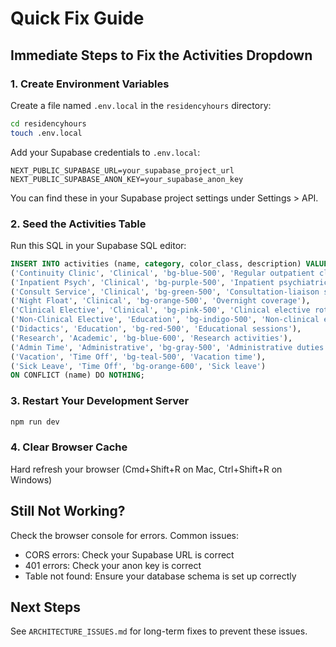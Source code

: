 # Quick Fix Guide

## Immediate Steps to Fix the Activities Dropdown

### 1. Create Environment Variables
Create a file named `.env.local` in the `residencyhours` directory:

```bash
cd residencyhours
touch .env.local
```

Add your Supabase credentials to `.env.local`:
```
NEXT_PUBLIC_SUPABASE_URL=your_supabase_project_url
NEXT_PUBLIC_SUPABASE_ANON_KEY=your_supabase_anon_key
```

You can find these in your Supabase project settings under Settings > API.

### 2. Seed the Activities Table
Run this SQL in your Supabase SQL editor:

```sql
INSERT INTO activities (name, category, color_class, description) VALUES
('Continuity Clinic', 'Clinical', 'bg-blue-500', 'Regular outpatient clinic'),
('Inpatient Psych', 'Clinical', 'bg-purple-500', 'Inpatient psychiatric unit'),
('Consult Service', 'Clinical', 'bg-green-500', 'Consultation-liaison service'),
('Night Float', 'Clinical', 'bg-orange-500', 'Overnight coverage'),
('Clinical Elective', 'Clinical', 'bg-pink-500', 'Clinical elective rotation'),
('Non-Clinical Elective', 'Education', 'bg-indigo-500', 'Non-clinical elective'),
('Didactics', 'Education', 'bg-red-500', 'Educational sessions'),
('Research', 'Academic', 'bg-blue-600', 'Research activities'),
('Admin Time', 'Administrative', 'bg-gray-500', 'Administrative duties'),
('Vacation', 'Time Off', 'bg-teal-500', 'Vacation time'),
('Sick Leave', 'Time Off', 'bg-orange-600', 'Sick leave')
ON CONFLICT (name) DO NOTHING;
```

### 3. Restart Your Development Server
```bash
npm run dev
```

### 4. Clear Browser Cache
Hard refresh your browser (Cmd+Shift+R on Mac, Ctrl+Shift+R on Windows)

## Still Not Working?

Check the browser console for errors. Common issues:
- CORS errors: Check your Supabase URL is correct
- 401 errors: Check your anon key is correct
- Table not found: Ensure your database schema is set up correctly

## Next Steps
See `ARCHITECTURE_ISSUES.md` for long-term fixes to prevent these issues. 